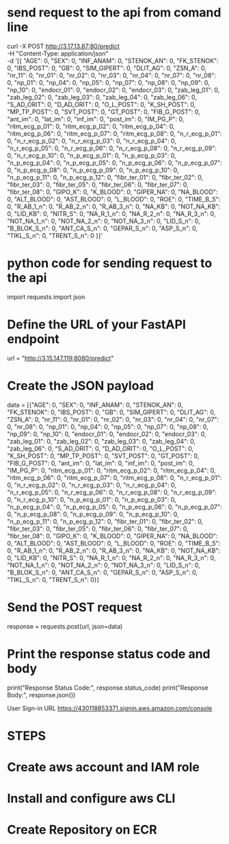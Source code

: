 # send request to the api from comand line
curl -X POST http://3.17.13.87:80/predict \
  -H "Content-Type: application/json" \
  -d '[{ "AGE": 0,
         "SEX": 0,
         "INF_ANAM": 0,
         "STENOK_AN": 0,
         "FK_STENOK": 0,
         "IBS_POST": 0,
         "GB": 0,
         "SIM_GIPERT": 0,
         "DLIT_AG": 0,
         "ZSN_A": 0,
         "nr_11": 0,
         "nr_01": 0,
         "nr_02": 0,
         "nr_03": 0,
         "nr_04": 0,
         "nr_07": 0,
         "nr_08": 0,
         "np_01": 0,
         "np_04": 0,
         "np_05": 0,
         "np_07": 0,
         "np_08": 0,
         "np_09": 0,
         "np_10": 0,
         "endocr_01": 0,
         "endocr_02": 0,
         "endocr_03": 0,
         "zab_leg_01": 0,
         "zab_leg_02": 0,
         "zab_leg_03": 0,
         "zab_leg_04": 0,
         "zab_leg_06": 0,
         "S_AD_ORIT": 0,
         "D_AD_ORIT": 0,
         "O_L_POST": 0,
         "K_SH_POST": 0,
         "MP_TP_POST": 0,
         "SVT_POST": 0,
         "GT_POST": 0,
         "FIB_G_POST": 0,
         "ant_im": 0,
         "lat_im": 0,
         "inf_im": 0,
         "post_im": 0,
         "IM_PG_P": 0,
         "ritm_ecg_p_01": 0,
         "ritm_ecg_p_02": 0,
         "ritm_ecg_p_04": 0,
         "ritm_ecg_p_06": 0,
         "ritm_ecg_p_07": 0,
         "ritm_ecg_p_08": 0,
         "n_r_ecg_p_01": 0,
         "n_r_ecg_p_02": 0,
         "n_r_ecg_p_03": 0,
         "n_r_ecg_p_04": 0,
         "n_r_ecg_p_05": 0,
         "n_r_ecg_p_06": 0,
         "n_r_ecg_p_08": 0,
         "n_r_ecg_p_09": 0,
         "n_r_ecg_p_10": 0,
         "n_p_ecg_p_01": 0,
         "n_p_ecg_p_03": 0,
         "n_p_ecg_p_04": 0,
         "n_p_ecg_p_05": 0,
         "n_p_ecg_p_06": 0,
         "n_p_ecg_p_07": 0,
         "n_p_ecg_p_08": 0,
         "n_p_ecg_p_09": 0,
         "n_p_ecg_p_10": 0,
         "n_p_ecg_p_11": 0,
         "n_p_ecg_p_12": 0,
         "fibr_ter_01": 0,
         "fibr_ter_02": 0,
         "fibr_ter_03": 0,
         "fibr_ter_05": 0,
         "fibr_ter_06": 0,
         "fibr_ter_07": 0,
         "fibr_ter_08": 0,
         "GIPO_K": 0,
         "K_BLOOD": 0,
         "GIPER_NA": 0,
         "NA_BLOOD": 0,
         "ALT_BLOOD": 0,
         "AST_BLOOD": 0,
         "L_BLOOD": 0,
         "ROE": 0,
         "TIME_B_S": 0,
         "R_AB_1_n": 0,
         "R_AB_2_n": 0,
         "R_AB_3_n": 0,
         "NA_KB": 0,
         "NOT_NA_KB": 0,
         "LID_KB": 0,
         "NITR_S": 0,
         "NA_R_1_n": 0,
         "NA_R_2_n": 0,
         "NA_R_3_n": 0,
         "NOT_NA_1_n": 0,
         "NOT_NA_2_n": 0,
         "NOT_NA_3_n": 0,
         "LID_S_n": 0,
         "B_BLOK_S_n": 0,
         "ANT_CA_S_n": 0,
         "GEPAR_S_n": 0,
         "ASP_S_n": 0,
         "TIKL_S_n": 0,
         "TRENT_S_n": 0 }]'

# python code for sending request to the api
import requests
import json

# Define the URL of your FastAPI endpoint
url = "http://3.15.147.119:8080/predict"

# Create the JSON payload
data = [{"AGE": 0,
         "SEX": 0,
         "INF_ANAM": 0,
         "STENOK_AN": 0,
         "FK_STENOK": 0,
         "IBS_POST": 0,
         "GB": 0,
         "SIM_GIPERT": 0,
         "DLIT_AG": 0,
         "ZSN_A": 0,
         "nr_11": 0,
         "nr_01": 0,
         "nr_02": 0,
         "nr_03": 0,
         "nr_04": 0,
         "nr_07": 0,
         "nr_08": 0,
         "np_01": 0,
         "np_04": 0,
         "np_05": 0,
         "np_07": 0,
         "np_08": 0,
         "np_09": 0,
         "np_10": 0,
         "endocr_01": 0,
         "endocr_02": 0,
         "endocr_03": 0,
         "zab_leg_01": 0,
         "zab_leg_02": 0,
         "zab_leg_03": 0,
         "zab_leg_04": 0,
         "zab_leg_06": 0,
         "S_AD_ORIT": 0,
         "D_AD_ORIT": 0,
         "O_L_POST": 0,
         "K_SH_POST": 0,
         "MP_TP_POST": 0,
         "SVT_POST": 0,
         "GT_POST": 0,
         "FIB_G_POST": 0,
         "ant_im": 0,
         "lat_im": 0,
         "inf_im": 0,
         "post_im": 0,
         "IM_PG_P": 0,
         "ritm_ecg_p_01": 0,
         "ritm_ecg_p_02": 0,
         "ritm_ecg_p_04": 0,
         "ritm_ecg_p_06": 0,
         "ritm_ecg_p_07": 0,
         "ritm_ecg_p_08": 0,
         "n_r_ecg_p_01": 0,
         "n_r_ecg_p_02": 0,
         "n_r_ecg_p_03": 0,
         "n_r_ecg_p_04": 0,
         "n_r_ecg_p_05": 0,
         "n_r_ecg_p_06": 0,
         "n_r_ecg_p_08": 0,
         "n_r_ecg_p_09": 0,
         "n_r_ecg_p_10": 0,
         "n_p_ecg_p_01": 0,
         "n_p_ecg_p_03": 0,
         "n_p_ecg_p_04": 0,
         "n_p_ecg_p_05": 0,
         "n_p_ecg_p_06": 0,
         "n_p_ecg_p_07": 0,
         "n_p_ecg_p_08": 0,
         "n_p_ecg_p_09": 0,
         "n_p_ecg_p_10": 0,
         "n_p_ecg_p_11": 0,
         "n_p_ecg_p_12": 0,
         "fibr_ter_01": 0,
         "fibr_ter_02": 0,
         "fibr_ter_03": 0,
         "fibr_ter_05": 0,
         "fibr_ter_06": 0,
         "fibr_ter_07": 0,
         "fibr_ter_08": 0,
         "GIPO_K": 0,
         "K_BLOOD": 0,
         "GIPER_NA": 0,
         "NA_BLOOD": 0,
         "ALT_BLOOD": 0,
         "AST_BLOOD": 0,
         "L_BLOOD": 0,
         "ROE": 0,
         "TIME_B_S": 0,
         "R_AB_1_n": 0,
         "R_AB_2_n": 0,
         "R_AB_3_n": 0,
         "NA_KB": 0,
         "NOT_NA_KB": 0,
         "LID_KB": 0,
         "NITR_S": 0,
         "NA_R_1_n": 0,
         "NA_R_2_n": 0,
         "NA_R_3_n": 0,
         "NOT_NA_1_n": 0,
         "NOT_NA_2_n": 0,
         "NOT_NA_3_n": 0,
         "LID_S_n": 0,
         "B_BLOK_S_n": 0,
         "ANT_CA_S_n": 0,
         "GEPAR_S_n": 0,
         "ASP_S_n": 0,
         "TIKL_S_n": 0,
         "TRENT_S_n": 0}]

# Send the POST request
response = requests.post(url, json=data)

# Print the response status code and body
print("Response Status Code:", response.status_code)
print("Response Body:", response.json())


User Sign-in URL
https://430118853371.signin.aws.amazon.com/console

# STEPS
# Create aws account and IAM role
# Install and configure aws CLI
# Create Repository on ECR